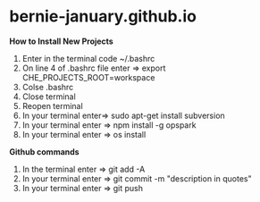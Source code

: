 # bernie-january.github.io

**How to Install New Projects**
1) Enter in the terminal code ~/.bashrc
2) On line 4 of .bashrc file enter => export CHE_PROJECTS_ROOT=workspace
3) Colse .bashrc
4) Close terminal
5) Reopen terminal
6) In your terminal enter=> sudo apt-get install subversion
7) In your terminal enter => npm install -g opspark
8) In your terminal enter => os install

**Github commands**
1) In the terminal enter => git add -A
2) In your terminal enter => git commit -m "description in quotes"
3) In your terminal enter => git push